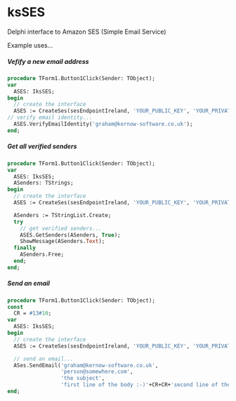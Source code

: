 # ksSES
Delphi interface to Amazon SES (Simple Email Service)

Example uses...

##### Vefify a new email address
```pascal
procedure TForm1.Button1Click(Sender: TObject);
var
  ASES: IksSES;
begin
  // create the interface
  ASES := CreateSes(sesEndpointIreland, 'YOUR_PUBLIC_KEY', 'YOUR_PRIVATE_KEY');
// verify email identity...
  ASES.VerifyEmailIdentity('graham@kernow-software.co.uk');
end;
```
##### Get all verified senders
```pascal
procedure TForm1.Button1Click(Sender: TObject);
var
  ASES: IksSES;
  ASenders: TStrings;
begin
  // create the interface
  ASES := CreateSes(sesEndpointIreland, 'YOUR_PUBLIC_KEY', 'YOUR_PRIVATE_KEY');

  ASenders := TStringList.Create;
  try
    // get verified senders...
    ASES.GetSenders(ASenders, True);
    ShowMessage(ASenders.Text);
  finally
    ASenders.Free;
  end;
end;
```
##### Send an email
```pascal
procedure TForm1.Button1Click(Sender: TObject);
const
  CR = #13#10;
var
  ASES: IksSES;
begin
  // create the interface
  ASES := CreateSes(sesEndpointIreland, 'YOUR_PUBLIC_KEY', 'YOUR_PRIVATE_KEY');

  // send an email...
  ASes.SendEmail('graham@kernow-software.co.uk',
                 'person@somewhere.com',
                 'the subject',
                 'first line of the body :-)'+CR+CR+'second line of the body');
end;
```
